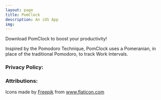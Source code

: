 ```yaml
---
layout: page
title: PomClock
description: An iOS App
img:
---
```


Download PomClock to boost your productivity!

Inspired by the Pomodoro Technique, PomClock uses a Pomeranian, in place of the traditional Pomodoro, to track Work Intervals.

### Privacy Policy:

### Attributions:

<div>Icons made by <a href="https://www.flaticon.com/authors/freepik" title="Freepik">Freepik</a> from <a href="https://www.flaticon.com/" title="Flaticon">www.flaticon.com</a></div>
